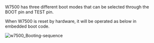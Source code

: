 W7500 has three different boot modes that can be selected through the BOOT pin and TEST pin.


When W7500 is reset by hardware, it will be operated as below in embedded boot code.

![w7500_Booting-sequence](../img/w7500_Booting-sequence.jpg)
